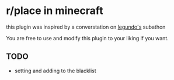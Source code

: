 # r/place in minecraft
this plugin was inspired by a converstation on [legundo's](https://twitch.tv/legundo) subathon

You are free to use and modify this plugin to your liking if you want.


## TODO

- setting and adding to the blacklist